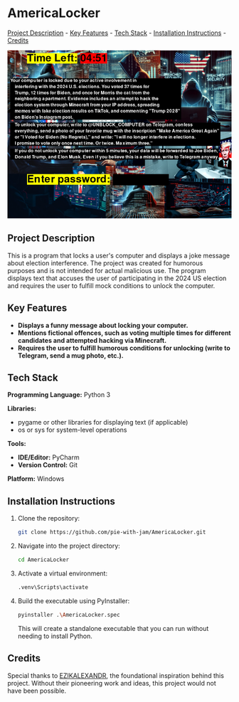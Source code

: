 # AmericaLocker

[Project Description](#project-description) - [Key Features](#key-features) - [Tech Stack](#technology-stack) - [Installation Instructions](#installation-instructions) - [Credits](#credits)

![Screenshot](image.png)

## Project Description

This is a program that locks a user's computer and displays a joke message about election interference. The project was created for humorous purposes and is not intended for actual malicious use. The program displays text that accuses the user of participating in the 2024 US election and requires the user to fulfill mock conditions to unlock the computer.

## Key Features

- **Displays a funny message about locking your computer.**
- **Mentions fictional offences, such as voting multiple times for different candidates and attempted hacking via Minecraft.**
- **Requires the user to fulfill humorous conditions for unlocking (write to Telegram, send a mug photo, etc.).**

## Tech Stack

**Programming Language:** Python 3

**Libraries:**

- pygame or other libraries for displaying text (if applicable)
- os or sys for system-level operations

**Tools:**

- **IDE/Editor:** PyCharm
- **Version Control:** Git

**Platform:** Windows

## Installation Instructions

1. Clone the repository:
   ```bash
   git clone https://github.com/pie-with-jam/AmericaLocker.git
   ```

2. Navigate into the project directory:
   ```bash
   cd AmericaLocker
   ```

3. Activate a virtual environment:
   ```bash
   .venv\Scripts\activate
   ```

4. Build the executable using PyInstaller:
   ```bash
   pyinstaller .\AmericaLocker.spec
   ```

   This will create a standalone executable that you can run without needing to install Python.

## Credits

Special thanks to [EZIKALEXANDR](https://github.com/EZIKALEXANDR), the foundational inspiration behind this project. Without their pioneering work and ideas, this project would not have been possible.